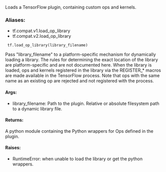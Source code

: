 Loads a TensorFlow plugin, containing custom ops and kernels.
### Aliases:
- tf.compat.v1.load_op_library
- tf.compat.v2.load_op_library

```
 tf.load_op_library(library_filename)
```
Pass "library_filename" to a platform-specific mechanism for dynamically loading a library. The rules for determining the exact location of the library are platform-specific and are not documented here. When the library is loaded, ops and kernels registered in the library via the REGISTER_* macros are made available in the TensorFlow process. Note that ops with the same name as an existing op are rejected and not registered with the process.
#### Args:
- library_filename: Path to the plugin. Relative or absolute filesystem path to a dynamic library file.
#### Returns:
A python module containing the Python wrappers for Ops defined in the plugin.
#### Raises:
- RuntimeError: when unable to load the library or get the python wrappers.
